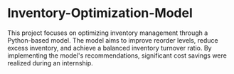 # Inventory-Optimization-Model
This project focuses on optimizing inventory management through a Python-based model. The model aims to improve reorder levels, reduce excess inventory, and achieve a balanced inventory turnover ratio. By implementing the model's recommendations, significant cost savings were realized during an internship.
